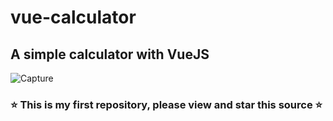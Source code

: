 # vue-calculator
## A simple calculator with VueJS
![Capture](https://user-images.githubusercontent.com/63465728/92329832-0a8ebb00-f01f-11ea-8d2b-d35824f9b8d6.PNG)
### ⭐ This is my first repository, please view and star this source ⭐
